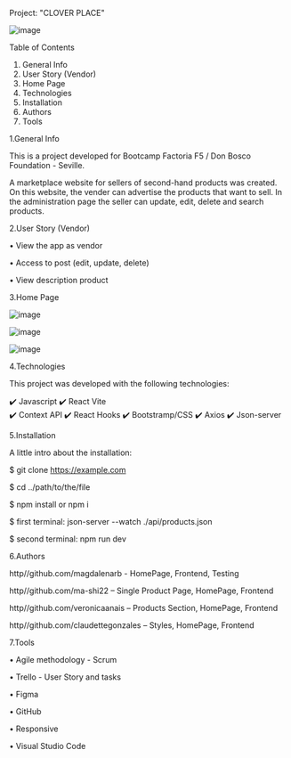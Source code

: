 Project: "CLOVER PLACE"

![image](https://user-images.githubusercontent.com/117834971/222983398-7593be5e-8123-4b7d-9f8f-f50c26bd693b.png)

 
Table of Contents

1.	General Info
2.	User Story (Vendor)
3.	Home Page
4.	Technologies
5.	Installation
6.	Authors
7.	Tools



1.General Info

This is a project developed for Bootcamp Factoria F5 / Don Bosco Foundation - Seville.

A marketplace website for sellers of second-hand products was created. On this website, the vender can advertise the products that want to sell. In the administration page the seller can update, edit, delete and search products.

2.User Story (Vendor)

•	View the app as vendor

•	Access to post (edit, update, delete)

•	View description product

3.Home Page

![image](https://user-images.githubusercontent.com/117834971/223047217-e89b9d79-e9ce-4f2f-b7b7-d97e8b1b2719.png)





![image](https://user-images.githubusercontent.com/117834971/222983102-b36787ca-d080-47b8-a3f2-e72ea1e38a7d.png)



 ![image](https://user-images.githubusercontent.com/117834971/222983090-949158fa-1df3-4cae-b4c6-67d4934bbd5a.png)

 
 
 
4.Technologies

This project was developed with the following technologies:

✔️ Javascript
✔️ React Vite 	 
✔️ Context API 
✔️ React Hooks
✔️ Bootstramp/CSS 
✔️ Axios 
✔️ Json-server


5.Installation

A little intro about the installation:

$ git clone https://example.com

$ cd ../path/to/the/file

$ npm install or npm i

$ first terminal: json-server --watch ./api/products.json

$ second terminal: npm run dev


 6.Authors 
 
http//github.com/magdalenarb - HomePage, Frontend, Testing

http//github.com/ma-shi22 – Single Product Page, HomePage, Frontend 

http//github.com/veronicaanais   – Products Section, HomePage, Frontend

http//github.com/claudettegonzales – Styles, HomePage, Frontend


7.Tools

•	Agile methodology - Scrum

•	Trello - User Story and tasks

•	Figma

•	GitHub

•	Responsive

•	Visual Studio Code

